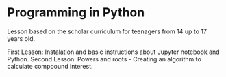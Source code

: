 # Programming in Python
Lesson based on the scholar curriculum for teenagers from 14 up to 17 years old. 

First Lesson: Instalation and basic instructions about Jupyter notebook and Python.
Second Lesson: Powers and roots - Creating an algorithm to calculate compoound interest.
